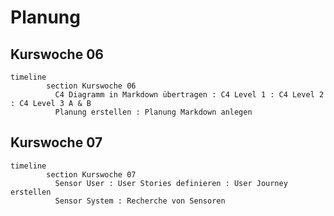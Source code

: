 
# Planung

## Kurswoche 06

```mermaid
timeline
        section Kurswoche 06
          C4 Diagramm in Markdown übertragen : C4 Level 1 : C4 Level 2 : C4 Level 3 A & B
          Planung erstellen : Planung Markdown anlegen
```



## Kurswoche 07
```mermaid
timeline
        section Kurswoche 07
          Sensor User : User Stories definieren : User Journey erstellen
          Sensor System : Recherche von Sensoren
```
